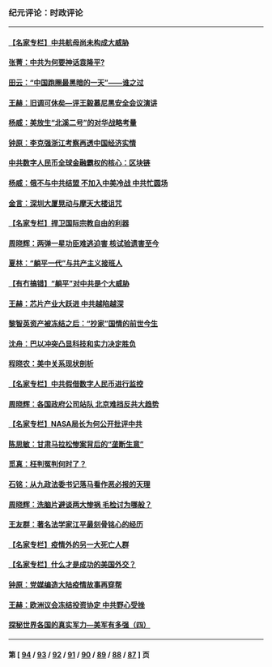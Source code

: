 ### 纪元评论：时政评论
---
#### [【名家专栏】中共航母尚未构成大威胁](../../pages/nsc1025/n12977328.md) 
#### [张菁：中共为何要神话袁隆平?](../../pages/nsc1025/n12977699.md) 
#### [田云：“中国跑圈最黑暗的一天”——谁之过](../../pages/nsc1025/n12975723.md) 
#### [王赫：旧调可休矣—评王毅慕尼黑安全会议演讲](../../pages/nsc1025/n12975320.md) 
#### [杨威：美放生“北溪二号”的对华战略考量](../../pages/nsc1025/n12968588.md) 
#### [钟原：李克强浙江考察再透中国经济实情](../../pages/nsc1025/n12975789.md) 
#### [中共数字人民币全球金融霸权的核心：区块链](../../pages/nsc1025/n12974568.md) 
#### [杨威：俄不与中共结盟 不加入中美冷战 中共忙圆场](../../pages/nsc1025/n12975226.md) 
#### [金言：深圳大厦晃动与摩天大楼诅咒](../../pages/nsc1025/n12975288.md) 
#### [【名家专栏】捍卫国际宗教自由的利器](../../pages/nsc1025/n12975113.md) 
#### [周晓辉：两弹一星功臣难逃迫害 核试验遗害至今](../../pages/nsc1025/n12974997.md) 
#### [夏林：“躺平一代”与共产主义接班人](../../pages/nsc1025/n12975225.md) 
#### [【有冇搞错】“躺平”对中共是个大威胁](../../pages/nsc1025/n12972867.md) 
#### [王赫：芯片产业大跃进 中共越陷越深](../../pages/nsc1025/n12973363.md) 
#### [黎智英资产被冻结之后：“抄家”国情的前世今生](../../pages/nsc1025/n12973438.md) 
#### [沈舟：巴以冲突凸显科技和实力决定胜负](../../pages/nsc1025/n12973018.md) 
#### [程晓农：美中关系现状剖析](../../pages/nsc1025/n12973375.md) 
#### [【名家专栏】中共假借数字人民币进行监控](../../pages/nsc1025/n12972134.md) 
#### [周晓辉：各国政府公司站队 北京难挡反共大趋势](../../pages/nsc1025/n12972590.md) 
#### [【名家专栏】NASA局长为何公开批评中共](../../pages/nsc1025/n12972118.md) 
#### [陈思敏：甘肃马拉松惨案背后的“垄断生意”](../../pages/nsc1025/n12970449.md) 
#### [觅真：枉判冤判何时了？](../../pages/nsc1025/n12971377.md) 
#### [石铭：从九政法委书记落马看作恶必报的天理](../../pages/nsc1025/n12971260.md) 
#### [周晓辉：洗脑片避谈两大惨祸 毛检讨为哪般？](../../pages/nsc1025/n12971285.md) 
#### [王友群：著名法学家江平最刻骨铭心的经历](../../pages/nsc1025/n12970787.md) 
#### [【名家专栏】疫情外的另一大死亡人群](../../pages/nsc1025/n12969711.md) 
#### [【名家专栏】什么才是成功的美国外交？](../../pages/nsc1025/n12969843.md) 
#### [钟原：党媒编造大陆疫情故事再穿帮](../../pages/nsc1025/n12970160.md) 
#### [王赫：欧洲议会冻结投资协定 中共野心受挫](../../pages/nsc1025/n12968748.md) 
#### [探秘世界各国的真实军力—美军有多强（四）](../../pages/nsc1025/n12968645.md) 

---
#### 第 [ [94](./94.md) / [93](./93.md) / [92](./92.md) / [91](./91.md) / [90](./90.md) / [89](./89.md) / [88](./88.md) / [87](./87.md) ] 页
